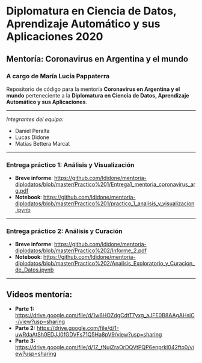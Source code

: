 # Diplomatura en Ciencia de Datos, Aprendizaje Automático y sus Aplicaciones 2020

## Mentoría: Coronavirus en Argentina y el mundo

### A cargo de María Lucía Pappaterra

Repositorio de código para la mentoría **Coronavirus en Argentina y el mundo** perteneciente a la **Diplomatura en Ciencia de Datos, Aprendizaje Automático y sus Aplicaciones**.

------------
*Integrantes del equipo:*

- Daniel Peralta
- Lucas Didone
- Matias Bettera Marcat

------------
### Entrega práctico 1: Análisis y Visualización

- **Breve informe**: https://github.com/ldidone/mentoria-diplodatos/blob/master/Practico%201/Entrega1_mentoria_coronavirus_arg.pdf
- **Notebook**:  https://github.com/ldidone/mentoria-diplodatos/blob/master/Practico%201/practico_1_analisis_y_visualizacion.ipynb
------------
### Entrega práctico 2: Análisis y Curación

- **Breve informe**: https://github.com/ldidone/mentoria-diplodatos/blob/master/Practico%202/Informe_2.pdf
- **Notebook**:  https://github.com/ldidone/mentoria-diplodatos/blob/master/Practico%202/Analisis_Exploratorio_y_Curacion_de_Datos.ipynb
------------
## Videos mentoría:

- **Parte 1:** https://drive.google.com/file/d/1w6HOZdgCdtT7yxg_aJFE0B8AAgAHsiC-/view?usp=sharing
- **Parte 2:** https://drive.google.com/file/d/1-uwRdaAtSh0EDJJ0fGDVFs71Q5Ha8pV9/view?usp=sharing
- **Parte 3:** https://drive.google.com/file/d/1Z_tNujZraOrDQVtPQP6enprkI042fto0/view?usp=sharing
